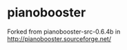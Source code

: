 pianobooster
============

Forked from pianobooster-src-0.6.4b in http://pianobooster.sourceforge.net/
